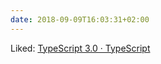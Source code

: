 ```yaml
---
date: 2018-09-09T16:03:31+02:00
---
```


Liked: [TypeScript 3.0 · TypeScript](http://www.typescriptlang.org/docs/handbook/release-notes/typescript-3-0.html)
